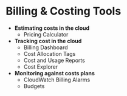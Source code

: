 # Billing & Costing Tools

- **Estimating costs in the cloud**
    - Pricing Calculator
- **Tracking cost in the cloud**
    - Billing Dashboard
    - Cost Allocation Tags
    - Cost and Usage Reports
    - Cost Explorer
- **Monitoring against costs plans**
    - CloudWatch Billing Alarms
    - Budgets